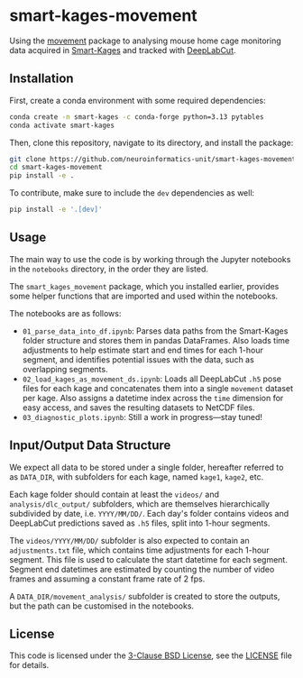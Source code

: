 # smart-kages-movement

Using the [movement](https://movement.neuroinformatics.com) package to analysing mouse home cage monitoring data acquired in [Smart-Kages](https://cambridgephenotyping.com/products) and tracked with [DeepLabCut](https://www.deeplabcut.org/).



## Installation

First, create a conda environment with some required dependencies:

```bash
conda create -n smart-kages -c conda-forge python=3.13 pytables
conda activate smart-kages
```

Then, clone this repository, navigate to its directory, and install the package:

```bash
git clone https://github.com/neuroinformatics-unit/smart-kages-movement.git
cd smart-kages-movement
pip install -e .
```

To contribute, make sure to include the `dev` dependencies as well:

```bash
pip install -e '.[dev]'
```

## Usage

The main way to use the code is by working through the Jupyter notebooks in the `notebooks` directory, in the order they are listed.

The `smart_kages_movement` package, which you installed earlier, provides some helper functions that are imported and used within the notebooks.

The notebooks are as follows:

* `01_parse_data_into_df.ipynb`: Parses data paths from the Smart-Kages folder structure and stores them in pandas DataFrames. Also loads time adjustments to help estimate start and end times for each 1-hour segment, and identifies potential issues with the data, such as overlapping segments.
* `02_load_kages_as_movement_ds.ipynb`: Loads all DeepLabCut `.h5` pose files for each kage and concatenates them into a single `movement` dataset per kage. Also assigns a datetime index across the `time` dimension for easy access, and saves the resulting datasets to NetCDF files.
* `03_diagnostic_plots.ipynb`: Still a work in progress—stay tuned!

## Input/Output Data Structure

We expect all data to be stored under a single folder, hereafter referred to as `DATA_DIR`, with subfolders for each kage, named `kage1`, `kage2`, etc.

Each kage folder should contain at least the `videos/` and `analysis/dlc_output/` subfolders, which are themselves hierarchically subdivided by date, i.e. `YYYY/MM/DD/`. Each day's folder contains videos and DeepLabCut predictions saved as `.h5` files, split into 1-hour segments.

The `videos/YYYY/MM/DD/` subfolder is also expected to contain an `adjustments.txt` file, which contains time adjustments for each 1-hour segment. This file is used to calculate the start datetime for each segment. Segment
end datetimes are estimated by counting the number of video frames and assuming a constant frame rate of 2 fps.

A `DATA_DIR/movement_analysis/` subfolder is created to store the outputs, but the path can be customised in the notebooks.


## License
This code is licensed under the [3-Clause BSD License](https://opensource.org/license/bsd-3-clause), see the [LICENSE](LICENSE) file for details.
